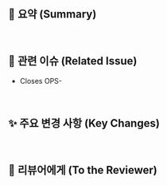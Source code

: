 <!-- 줄바꿈 형식 지켜주세요. 다음과 같습니다.
## title1
title1 관련 주석
- title1 관련 내용1
- title1 관련 내용2

<br>

## title2
title2 관련 주석
title2 관련 내용
-->
## 📄 요약 (Summary)
<!-- 이번 PR에서 어떤 작업을 했는지 간단하게 설명해주세요. -->


<br>

## 🔗 관련 이슈 (Related Issue)
<!-- 본 PR과 관련된 Jira 이슈 번호를 모두 적어주세요. -->
- Closes OPS-
 
<br>

## ✨ 주요 변경 사항 (Key Changes)
<!-- 이번 PR에서 중점적으로 봐야 할 변경 사항을 목록으로 작성해주세요. -->
<!-- 리스트 형식으로 작성해주세요. -->
<!-- - (예시) 로그인 시 JWT 토큰을 발급하는 로직 추가 --> 
<!-- - (예시) 사용자 데이터베이스 스키마에 `last_login` 필드를 추가 -->
<!-- - (예시) 로그인 실패 시 에러 처리 로직을 보강 -->


<br>

## 🙏 리뷰어에게 (To the Reviewer)
<!-- 리뷰어가 특별히 신경 써서 봐주었으면 하는 부분이나, 테스트 시 참고할 사항이 있다면 알려주세요. -->
<!-- 최대한 작성해 주시되 없으면 X라고 써주세요. -->
<!-- - (예시) User 모델의 변경 사항이 DB 마이그레이션에 영향을 줄 수 있으니 이 부분을 중점적으로 봐주세요. -->
